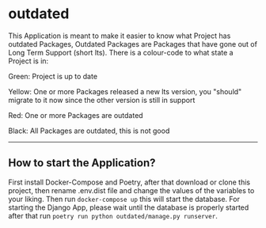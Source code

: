 # outdated

This Application is meant to make it easier to know what Project has outdated Packages, Outdated Packages are Packages that have gone out of Long Term Support (short lts). There is a colour-code to what state a Project is in:

Green: Project is up to date

Yellow: One or more Packages released a new lts version, you "should" migrate to it now since the other version is still in support

Red: One or more Packages are outdated

Black: All Packages are outdated, this is not good

---

## How to start the Application?

First install Docker-Compose and Poetry, after that download or clone this project, then rename .env.dist file and change the values of the variables to your liking. Then run ```docker-compose up``` this will start the database.
For starting the Django App, please wait until the database is properly started after that run ```poetry run python outdated/manage.py runserver```.
